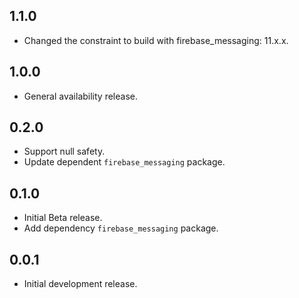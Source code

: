 ## 1.1.0

- Changed the constraint to build with firebase_messaging: 11.x.x.

## 1.0.0

- General availability release.

## 0.2.0

- Support null safety.
- Update dependent `firebase_messaging` package.

## 0.1.0

- Initial Beta release.
- Add dependency `firebase_messaging` package.

## 0.0.1

- Initial development release.
